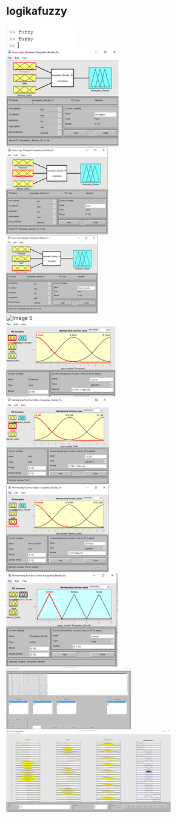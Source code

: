 # logikafuzzy

![Image 1](https://raw.githubusercontent.com/ndaeka/logikafuzzy/main/ss/Picture1.png)
<br>
![Image 2](https://raw.githubusercontent.com/ndaeka/logikafuzzy/main/ss/Picture2.png)
<br>
![Image 3](https://raw.githubusercontent.com/ndaeka/logikafuzzy/main/ss/Picture4.png)
<br>
![Image 4](https://raw.githubusercontent.com/ndaeka/logikafuzzy/main/ss/Picture5.png)
<br>
![Image 5](https://raw.githubusercontent.com/ndaeka/logikafuzzy/main/ss/Picture6.png)
<br>
![Image 6](https://raw.githubusercontent.com/ndaeka/logikafuzzy/main/ss/Picture7.png)
<br>
![Image 7](https://raw.githubusercontent.com/ndaeka/logikafuzzy/main/ss/Picture8.png)
<br>
![Image 9](https://raw.githubusercontent.com/ndaeka/logikafuzzy/main/ss/Picture9.png)
<br>
![Image 10](https://raw.githubusercontent.com/ndaeka/logikafuzzy/main/ss/Picture10.png)
<br>
![Image 11](https://raw.githubusercontent.com/ndaeka/logikafuzzy/main/ss/Picture11.png)
<br>
![Image 12](https://raw.githubusercontent.com/ndaeka/logikafuzzy/main/ss/Picture12.png)<br>
